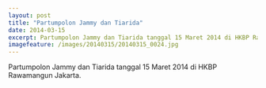 ```yaml
---
layout: post
title: "Partumpolon Jammy dan Tiarida"
date: 2014-03-15
excerpt: Partumpolon Jammy dan Tiarida tanggal 15 Maret 2014 di HKBP Rawamangun Jakarta.
imagefeature: /images/20140315/20140315_0024.jpg
---
```


Partumpolon Jammy dan Tiarida tanggal 15 Maret 2014 di HKBP Rawamangun Jakarta.

<a href="//cdn.andremoreno.com/images/20140315/20140315_0024.jpg" class="swipebox" title=""><img src="//cdn.andremoreno.com/static/wait.gif" class="resize js_show loading_image" data-href="/images/20140315/20140315_0024.jpg" alt="" /></a>

<a href="//cdn.andremoreno.com/images/20140315/20140315_0026.jpg" class="swipebox" title=""><img src="//cdn.andremoreno.com/static/wait.gif" class="resize js_show loading_image" data-href="/images/20140315/20140315_0026.jpg" alt="" /></a>

<a href="//cdn.andremoreno.com/images/20140315/20140315_0037.jpg" class="swipebox" title=""><img src="//cdn.andremoreno.com/static/wait.gif" class="resize js_show loading_image" data-href="/images/20140315/20140315_0037.jpg" alt="" /></a>

<a href="//cdn.andremoreno.com/images/20140315/20140315_0041.jpg" class="swipebox" title=""><img src="//cdn.andremoreno.com/static/wait.gif" class="resize js_show loading_image" data-href="/images/20140315/20140315_0041.jpg" alt="" /></a>

<a href="//cdn.andremoreno.com/images/20140315/20140315_0134.jpg" class="swipebox" title=""><img src="//cdn.andremoreno.com/static/wait.gif" class="resize js_show loading_image" data-href="/images/20140315/20140315_0134.jpg" alt="" /></a>

<a href="//cdn.andremoreno.com/images/20140315/20140315_0180.jpg" class="swipebox" title=""><img src="//cdn.andremoreno.com/static/wait.gif" class="resize js_show loading_image" data-href="/images/20140315/20140315_0180.jpg" alt="" /></a>

<a href="//cdn.andremoreno.com/images/20140315/20140315_0187.jpg" class="swipebox" title=""><img src="//cdn.andremoreno.com/static/wait.gif" class="resize js_show loading_image" data-href="/images/20140315/20140315_0187.jpg" alt="" /></a>

<a href="//cdn.andremoreno.com/images/20140315/20140315_0211.jpg" class="swipebox" title=""><img src="//cdn.andremoreno.com/static/wait.gif" class="resize js_show loading_image" data-href="/images/20140315/20140315_0211.jpg" alt="" /></a>

<a href="//cdn.andremoreno.com/images/20140315/20140315_0251.jpg" class="swipebox" title=""><img src="//cdn.andremoreno.com/static/wait.gif" class="resize js_show loading_image" data-href="/images/20140315/20140315_0251.jpg" alt="" /></a>

<a href="//cdn.andremoreno.com/images/20140315/20140315_0303.jpg" class="swipebox" title=""><img src="//cdn.andremoreno.com/static/wait.gif" class="resize js_show loading_image" data-href="/images/20140315/20140315_0303.jpg" alt="" /></a>

<a href="//cdn.andremoreno.com/images/20140315/20140315_0309.jpg" class="swipebox" title=""><img src="//cdn.andremoreno.com/static/wait.gif" class="resize js_show loading_image" data-href="/images/20140315/20140315_0309.jpg" alt="" /></a>
